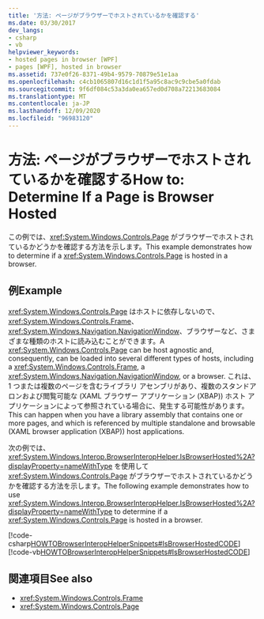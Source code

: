```yaml
---
title: '方法: ページがブラウザーでホストされているかを確認する'
ms.date: 03/30/2017
dev_langs:
- csharp
- vb
helpviewer_keywords:
- hosted pages in browser [WPF]
- pages [WPF], hosted in browser
ms.assetid: 737e0f26-8371-49b4-9579-70879e51e1aa
ms.openlocfilehash: c4cb1065807d16c1d1f5a95c8ac9c9cbe5a0fdab
ms.sourcegitcommit: 9f6df084c53a3da0ea657ed0d708a72213683084
ms.translationtype: MT
ms.contentlocale: ja-JP
ms.lasthandoff: 12/09/2020
ms.locfileid: "96983120"
---
```

# <a name="how-to-determine-if-a-page-is-browser-hosted"></a><span data-ttu-id="c8e11-102">方法: ページがブラウザーでホストされているかを確認する</span><span class="sxs-lookup"><span data-stu-id="c8e11-102">How to: Determine If a Page is Browser Hosted</span></span>
<span data-ttu-id="c8e11-103">この例では、<xref:System.Windows.Controls.Page> がブラウザーでホストされているかどうかを確認する方法を示します。</span><span class="sxs-lookup"><span data-stu-id="c8e11-103">This example demonstrates how to determine if a <xref:System.Windows.Controls.Page> is hosted in a browser.</span></span>  
  
## <a name="example"></a><span data-ttu-id="c8e11-104">例</span><span class="sxs-lookup"><span data-stu-id="c8e11-104">Example</span></span>  
 <span data-ttu-id="c8e11-105"><xref:System.Windows.Controls.Page> はホストに依存しないので、<xref:System.Windows.Controls.Frame>、<xref:System.Windows.Navigation.NavigationWindow>、ブラウザーなど、さまざまな種類のホストに読み込むことができます。</span><span class="sxs-lookup"><span data-stu-id="c8e11-105">A <xref:System.Windows.Controls.Page> can be host agnostic and, consequently, can be loaded into several different types of hosts, including a <xref:System.Windows.Controls.Frame>, a <xref:System.Windows.Navigation.NavigationWindow>, or a browser.</span></span> <span data-ttu-id="c8e11-106">これは、1 つまたは複数のページを含むライブラリ アセンブリがあり、複数のスタンドアロンおよび閲覧可能な (XAML ブラウザー アプリケーション (XBAP)) ホスト アプリケーションによって参照されている場合に、発生する可能性があります。</span><span class="sxs-lookup"><span data-stu-id="c8e11-106">This can happen when you have a library assembly that contains one or more pages, and which is referenced by multiple standalone and browsable (XAML browser application (XBAP)) host applications.</span></span>  
  
 <span data-ttu-id="c8e11-107">次の例では、<xref:System.Windows.Interop.BrowserInteropHelper.IsBrowserHosted%2A?displayProperty=nameWithType> を使用して <xref:System.Windows.Controls.Page> がブラウザーでホストされているかどうかを確認する方法を示します。</span><span class="sxs-lookup"><span data-stu-id="c8e11-107">The following example demonstrates how to use <xref:System.Windows.Interop.BrowserInteropHelper.IsBrowserHosted%2A?displayProperty=nameWithType> to determine if a <xref:System.Windows.Controls.Page> is hosted in a browser.</span></span>  
  
 [!code-csharp[HOWTOBrowserInteropHelperSnippets#IsBrowserHostedCODE](~/samples/snippets/csharp/VS_Snippets_Wpf/HOWTOBrowserInteropHelperSnippets/CSharp/Page1.xaml.cs#isbrowserhostedcode)]
 [!code-vb[HOWTOBrowserInteropHelperSnippets#IsBrowserHostedCODE](~/samples/snippets/visualbasic/VS_Snippets_Wpf/HOWTOBrowserInteropHelperSnippets/visualbasic/page1.xaml.vb#isbrowserhostedcode)]  
  
## <a name="see-also"></a><span data-ttu-id="c8e11-108">関連項目</span><span class="sxs-lookup"><span data-stu-id="c8e11-108">See also</span></span>

- <xref:System.Windows.Controls.Frame>
- <xref:System.Windows.Controls.Page>
